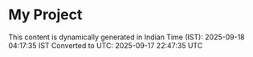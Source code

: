 # My Project

This content is dynamically generated in Indian Time (IST): 2025-09-18 04:17:35 IST
Converted to UTC: 2025-09-17 22:47:35 UTC

